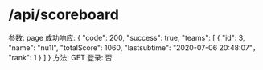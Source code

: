 # /api/scoreboard

参数: page
成功响应: {
"code": 200,
"success": true,
"teams": [
{
"id": 3,
"name": "nu1l",
"totalScore": 1060,
"lastsubtime": "2020-07-06 20:48:07"，
"rank": 1
}
]
}
方法: GET
登录: 否